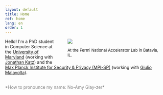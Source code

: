 ```yaml
---
layout: default
title: Home
ref: home
lang: en
order: 1
---
```


<div style="float: right; padding-left: 30px; width: 300px">
<img src="../../../files/pfp.jpg">
<p style="font-size: 13px">At the Fermi National Accelerator Lab in Batavia, IL.</p>
</div>

Hello! I'm a PhD student in Computer Science at the [University of Maryland](https://www.cs.umd.edu/) (working with [Jonathan Katz](https://www.cs.umd.edu/~jkatz/)) and the [Max Planck Institute for Security & Privacy (MPI-SP)](https://www.mpi-sp.org/) (working with [Giulio Malavolta](https://sites.google.com/view/giuliomalavolta/)).

<br/>
<span style="color: gray;">*How to pronounce my name: No-Amy Glay-zer*</span>